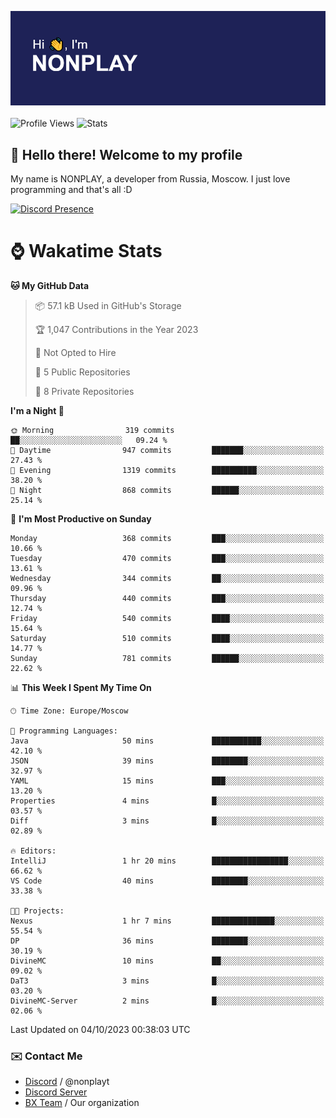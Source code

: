 ![Discord Presence](./header.png)
<br></br>
![Profile Views](https://komarev.com/ghpvc/?username=NONPLAYT&color=blue&style=for-the-badge)
![Stats](https://img.shields.io/badge/0%25-OPTIMIZED-orange?style=for-the-badge)


## :wave: Hello there! Welcome to my profile

My name is NONPLAY, a developer from Russia, Moscow. I just love programming and that's all :D

[![Discord Presence](https://lanyard.cnrad.dev/api/597087584090587177?showDisplayName=true)](https://discord.com/users/597087584090587177) 

# ⌚ Wakatime Stats

<!--START_SECTION:waka-->
**🐱 My GitHub Data** 

> 📦 57.1 kB Used in GitHub's Storage 
 > 
> 🏆 1,047 Contributions in the Year 2023
 > 
> 🚫 Not Opted to Hire
 > 
> 📜 5 Public Repositories 
 > 
> 🔑 8 Private Repositories 
 > 
**I'm a Night 🦉** 

```text
🌞 Morning                319 commits         ██░░░░░░░░░░░░░░░░░░░░░░░   09.24 % 
🌆 Daytime                947 commits         ███████░░░░░░░░░░░░░░░░░░   27.43 % 
🌃 Evening                1319 commits        ██████████░░░░░░░░░░░░░░░   38.20 % 
🌙 Night                  868 commits         ██████░░░░░░░░░░░░░░░░░░░   25.14 % 
```
📅 **I'm Most Productive on Sunday** 

```text
Monday                   368 commits         ███░░░░░░░░░░░░░░░░░░░░░░   10.66 % 
Tuesday                  470 commits         ███░░░░░░░░░░░░░░░░░░░░░░   13.61 % 
Wednesday                344 commits         ██░░░░░░░░░░░░░░░░░░░░░░░   09.96 % 
Thursday                 440 commits         ███░░░░░░░░░░░░░░░░░░░░░░   12.74 % 
Friday                   540 commits         ████░░░░░░░░░░░░░░░░░░░░░   15.64 % 
Saturday                 510 commits         ████░░░░░░░░░░░░░░░░░░░░░   14.77 % 
Sunday                   781 commits         ██████░░░░░░░░░░░░░░░░░░░   22.62 % 
```


📊 **This Week I Spent My Time On** 

```text
🕑︎ Time Zone: Europe/Moscow

💬 Programming Languages: 
Java                     50 mins             ███████████░░░░░░░░░░░░░░   42.10 % 
JSON                     39 mins             ████████░░░░░░░░░░░░░░░░░   32.97 % 
YAML                     15 mins             ███░░░░░░░░░░░░░░░░░░░░░░   13.20 % 
Properties               4 mins              █░░░░░░░░░░░░░░░░░░░░░░░░   03.57 % 
Diff                     3 mins              █░░░░░░░░░░░░░░░░░░░░░░░░   02.89 % 

🔥 Editors: 
IntelliJ                 1 hr 20 mins        █████████████████░░░░░░░░   66.62 % 
VS Code                  40 mins             ████████░░░░░░░░░░░░░░░░░   33.38 % 

🐱‍💻 Projects: 
Nexus                    1 hr 7 mins         ██████████████░░░░░░░░░░░   55.54 % 
DP                       36 mins             ████████░░░░░░░░░░░░░░░░░   30.19 % 
DivineMC                 10 mins             ██░░░░░░░░░░░░░░░░░░░░░░░   09.02 % 
DaT3                     3 mins              █░░░░░░░░░░░░░░░░░░░░░░░░   03.20 % 
DivineMC-Server          2 mins              █░░░░░░░░░░░░░░░░░░░░░░░░   02.06 % 
```


 Last Updated on 04/10/2023 00:38:03 UTC
<!--END_SECTION:waka-->

### ✉️ Contact Me

- [Discord](https://discord.com/users/597087584090587177) / @nonplayt
- [Discord Server](https://discord.gg/p7cxhw7E2M)
- [BX Team](https://github.com/BX-Team) / Our organization
